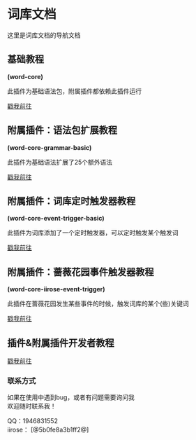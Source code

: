 # 词库文档

这里是词库文档的导航文档

## 基础教程<br>
**(word-core)**

此插件为基础语法包，附属插件都依赖此插件运行

[戳我前往](./core-basic/index.md)

## 附属插件：语法包扩展教程<br>
**(word-core-grammar-basic)**

此插件为基础语法扩展了25个额外语法

[戳我前往](./grammar-basic/index.md)

## 附属插件：词库定时触发器教程<br>
**(word-core-event-trigger-basic)**

此插件为词库添加了一个定时触发器，可以定时触发某个触发词

[戳我前往](./event-trigger-basic/index.md)

## 附属插件：蔷薇花园事件触发器教程<br>
**(word-core-iirose-event-trigger)**

此插件在蔷薇花园发生某些事件的时候，触发词库的某个(些)关键词

[戳我前往](./iirose-event-trigger/index.md)

## 插件&附属插件开发者教程

[戳我前往](./core-dev/index.md)

### 联系方式

如果在使用中遇到bug，或者有问题需要询问我<br>
欢迎随时联系我！

QQ：1946831552<br>
iirose： [@5b0fe8a3b1ff2@]